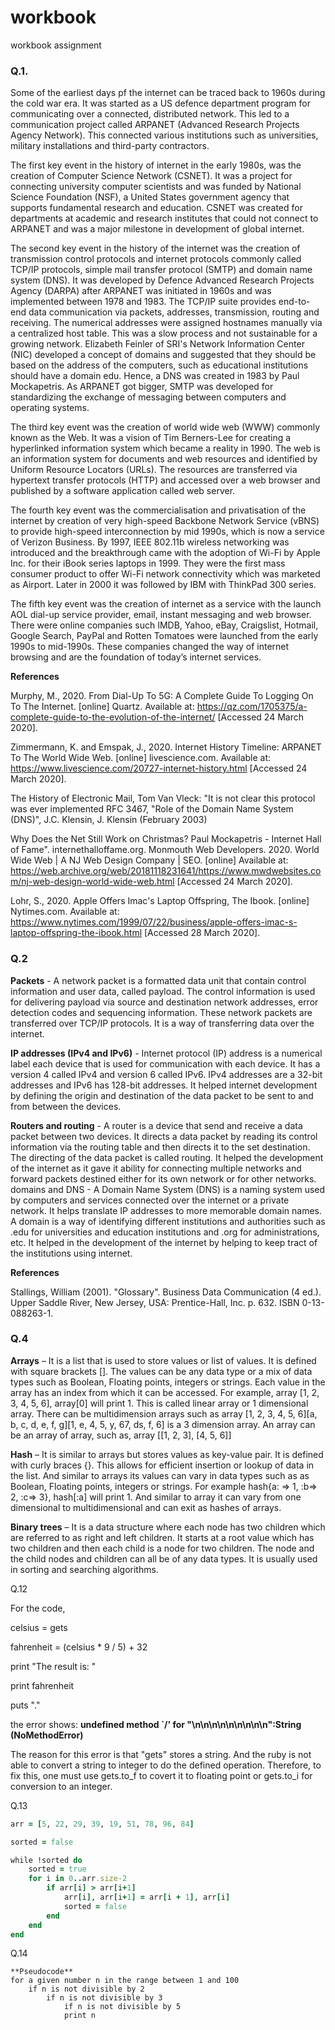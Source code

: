 # workbook
workbook assignment

### Q.1. 
Some of the earliest days pf the internet can be traced back to 1960s during the cold war era. It was started as a US defence department program for communicating over a connected, distributed network. This led to a communication project called ARPANET (Advanced Research Projects Agency Network). This connected various institutions such as universities, military installations and third-party contractors. 

The first key event in the history of internet in the early 1980s, was the creation of Computer Science Network (CSNET). It was a project for connecting university computer scientists and was funded by National Science Foundation (NSF), a United States government agency that supports fundamental research and education. CSNET was created for departments at academic and research institutes that could not connect to ARPANET and was a major milestone in development of global internet.

The second key event in the history of the internet was the creation of transmission control protocols and internet protocols commonly called TCP/IP protocols, simple mail transfer protocol (SMTP) and domain name system (DNS). It was developed by Defence Advanced Research Projects Agency (DARPA) after ARPANET was initiated in 1960s and was implemented between 1978 and 1983. The TCP/IP suite provides end-to-end data communication via packets, addresses, transmission, routing and receiving.  The numerical addresses were assigned hostnames manually via a centralized host table. This was a slow process and not sustainable for a growing network.  Elizabeth Feinler of SRI's Network Information Center (NIC) developed a concept of domains and suggested that they should be based on the address of the computers, such as educational institutions should have a domain edu. Hence, a DNS was created in 1983 by Paul Mockapetris. As ARPANET got bigger, SMTP was developed for standardizing the exchange of messaging between computers and operating systems.

The third key event was the creation of world wide web (WWW) commonly known as the Web. It was a vision of Tim Berners-Lee for creating a hyperlinked information system which became a reality in 1990. The web is an information system for documents and web resources and identified by Uniform Resource Locators (URLs). The resources are transferred via hypertext transfer protocols (HTTP) and accessed over a web browser and published by a software application called web server.

The fourth key event was the commercialisation and privatisation of the internet by creation of very high-speed Backbone Network Service (vBNS) to provide high-speed interconnection by mid 1990s, which is now a service of Verizon Business. By 1997, IEEE 802.11b wireless networking was introduced and the breakthrough came with the adoption of Wi-Fi by Apple Inc. for their iBook series laptops in 1999. They were the first mass consumer product to offer Wi-Fi network connectivity which was marketed as Airport. Later in 2000 it was followed by IBM with ThinkPad 300 series.

The fifth key event was the creation of internet as a service with the launch AOL dial-up service provider, email, instant messaging and web browser. There were online companies such IMDB, Yahoo, eBay, Craigslist, Hotmail, Google Search, PayPal and Rotten Tomatoes were launched from the early 1990s to mid-1990s. These companies changed the way of internet browsing and are the foundation of today’s  internet services.

**References**

 Murphy, M., 2020. From Dial-Up To 5G: A Complete Guide To Logging On To The Internet. [online] Quartz. Available at: <https://qz.com/1705375/a-complete-guide-to-the-evolution-of-the-internet/> [Accessed 24 March 2020].

Zimmermann, K. and Emspak, J., 2020. Internet History Timeline: ARPANET To The World Wide Web. [online] livescience.com. Available at: <https://www.livescience.com/20727-internet-history.html> [Accessed 24 March 2020].

The History of Electronic Mail, Tom Van Vleck: "It is not clear this protocol was ever implemented
RFC 3467, "Role of the Domain Name System (DNS)", J.C. Klensin, J. Klensin (February 2003)

Why Does the Net Still Work on Christmas? Paul Mockapetris - Internet Hall of Fame". internethalloffame.org.
Monmouth Web Developers. 2020. World Wide Web | A NJ Web Design Company | SEO. [online] Available at: <https://web.archive.org/web/20181118231641/https://www.mwdwebsites.com/nj-web-design-world-wide-web.html> [Accessed 24 March 2020].

Lohr, S., 2020. Apple Offers Imac's Laptop Offspring, The Ibook. [online] Nytimes.com. Available at: <https://www.nytimes.com/1999/07/22/business/apple-offers-imac-s-laptop-offspring-the-ibook.html> [Accessed 28 March 2020].

### Q.2
**Packets** - A network packet is a formatted data unit that contain control information and user data, called payload. The control information is used for delivering payload via source and destination network addresses, error detection codes and sequencing information. These network packets are transferred over TCP/IP protocols. It is a way of transferring data over the internet.

**IP addresses (IPv4 and IPv6)** - Internet protocol (IP) address is a numerical label each device that is used for communication with each device. It has a version 4 called IPv4 and version 6 called IPv6. IPv4 addresses are a 32-bit addresses and IPv6 has 128-bit addresses. It helped internet development by defining the origin and destination of the data packet to be sent to and from between the devices.

**Routers and routing** - A router is a device that send and receive a data packet between two devices. It directs a data packet by reading its control information via the routing table and then directs it to the set destination. The directing of the data packet is called routing. It helped the development of the internet as it gave it ability for connecting multiple networks and forward packets destined either for its own network or for other networks.
domains and DNS - A Domain Name System (DNS) is a naming system used by computers and services connected over the internet or a private network. It helps translate IP addresses to more memorable domain names.
A domain is a way of identifying different institutions and authorities such as .edu for universities and education institutions and .org for administrations, etc. It helped in the development of the internet by helping to keep tract of the institutions using internet.

**References**

Stallings, William (2001). "Glossary". Business Data Communication (4 ed.). Upper Saddle River, New Jersey, USA: Prentice-Hall, Inc. p. 632. ISBN 0-13-088263-1.

### Q.4

**Arrays** – It is a list that is used to store values or list of values. It is defined with square brackets []. The values can be any data type or a mix of data types such as Boolean, Floating points, integers or strings. Each value in the array has an index from which it can be accessed. 
For example, array [1, 2, 3, 4, 5, 6], array[0] will print 1. This is called linear array or 1 dimensional array. There can be multidimension arrays such as array [1, 2, 3, 4, 5, 6][a, b, c, d, e, f, g][1, e, 4, 5, y, 67, ds, f, 6] is a 3 dimension array. An array can be an array of array, such as, array [[1, 2, 3], [4, 5, 6]]

**Hash** – It is similar to arrays but stores values as key-value pair. It is defined with curly braces {}. This allows for efficient insertion or lookup of data in the list. And similar to arrays its values can vary in data types such as as Boolean, Floating points, integers or strings. 
For example hash{a: => 1, :b=> 2, :c=> 3}, hash[:a] will print 1. And similar to array it can vary from one dimensional to multidimensional and can exit as hashes of arrays.

**Binary trees** – It is a data structure where each node has two children which are referred to as right and left children. It starts at a root value which has two children and then each child is a node for two children. The node and the child nodes and children can all be of any data types. It is usually used in sorting and searching algorithms.




Q.12

For the code, 

celsius = gets

fahrenheit = (celsius * 9 / 5) + 32

print "The result is: "

print fahrenheit

puts "."

the error shows: **undefined method `/' for "\n\n\n\n\n\n\n\n\n":String (NoMethodError)**

The reason for this error is that "gets" stores a string. And the ruby is not able to convert a string to integer to do the defined operation. Therefore, to fix this, one must use gets.to_f to covert it to floating point or gets.to_i for conversion to an integer.

Q.13
```ruby
arr = [5, 22, 29, 39, 19, 51, 78, 96, 84]

sorted = false

while !sorted do
    sorted = true
    for i in 0..arr.size-2
        if arr[i] > arr[i+1]
            arr[i], arr[i+1] = arr[i + 1], arr[i]
            sorted = false
        end
    end
end
```
Q.14
```
**Pseudocode**
for a given number n in the range between 1 and 100
    if n is not divisible by 2
        if n is not divisible by 3
            if n is not divisible by 5
            print n
``` 


